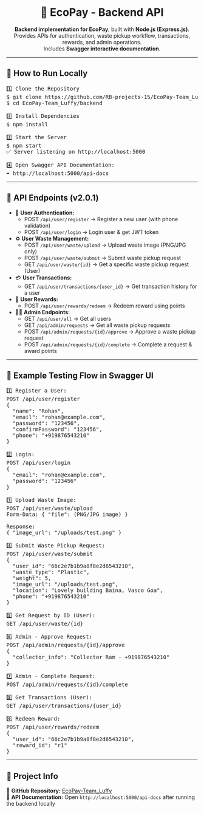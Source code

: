 <h1 align="center">🌱 EcoPay - Backend API </h1>

<p align="center">
  <b>Backend implementation for EcoPay</b>, built with <b>Node.js (Express.js)</b>.<br>
  Provides APIs for authentication, waste pickup workflow, transactions, rewards, and admin operations.<br>
  Includes <b>Swagger interactive documentation</b>.
</p>

---

<h2>🚀 How to Run Locally</h2>

<pre>
1️⃣ Clone the Repository
$ git clone https://github.com/RB-projects-15/EcoPay-Team_Luffy.git
$ cd EcoPay-Team_Luffy/backend

2️⃣ Install Dependencies
$ npm install

3️⃣ Start the Server
$ npm start
✅ Server listening on http://localhost:5000

4️⃣ Open Swagger API Documentation:
➡ http://localhost:5000/api-docs
</pre>

---

<h2>📡 API Endpoints (v2.0.1)</h2>

<ul>
  <li>🔑 <b>User Authentication:</b> 
    <ul>
      <li>POST <code>/api/user/register</code> → Register a new user (with phone validation)</li>
      <li>POST <code>/api/user/login</code> → Login user & get JWT token</li>
    </ul>
  </li>

  <li>♻ <b>User Waste Management:</b> 
    <ul>
      <li>POST <code>/api/user/waste/upload</code> → Upload waste image (PNG/JPG only)</li>
      <li>POST <code>/api/user/waste/submit</code> → Submit waste pickup request</li>
      <li>GET <code>/api/user/waste/{id}</code> → Get a specific waste pickup request (User)</li>
    </ul>
  </li>

  <li>💳 <b>User Transactions:</b> 
    <ul>
      <li>GET <code>/api/user/transactions/{user_id}</code> → Get transaction history for a user</li>
    </ul>
  </li>

  <li>🎁 <b>User Rewards:</b> 
    <ul>
      <li>POST <code>/api/user/rewards/redeem</code> → Redeem reward using points</li>
    </ul>
  </li>

  <li>👨‍💼 <b>Admin Endpoints:</b> 
    <ul>
      <li>GET <code>/api/user/all</code> → Get all users</li>
      <li>GET <code>/api/admin/requests</code> → Get all waste pickup requests</li>
      <li>POST <code>/api/admin/requests/{id}/approve</code> → Approve a waste pickup request</li>
      <li>POST <code>/api/admin/requests/{id}/complete</code> → Complete a request & award points</li>
    </ul>
  </li>
</ul>

---

<h2>🧪 Example Testing Flow in Swagger UI</h2>

<pre>
1️⃣ Register a User:
POST /api/user/register
{
  "name": "Rohan",
  "email": "rohan@example.com",
  "password": "123456",
  "confirmPassword": "123456",
  "phone": "+919876543210"
}

2️⃣ Login:
POST /api/user/login
{
  "email": "rohan@example.com",
  "password": "123456"
}

3️⃣ Upload Waste Image:
POST /api/user/waste/upload
Form-Data: { "file": (PNG/JPG image) }

Response:
{ "image_url": "/uploads/test.png" }

4️⃣ Submit Waste Pickup Request:
POST /api/user/waste/submit
{
  "user_id": "66c2e7b1b9a8f8e2d6543210",
  "waste_type": "Plastic",
  "weight": 5,
  "image_url": "/uploads/test.png",
  "location": "Lovely building Baina, Vasco Goa",
  "phone": "+919876543210"
}

5️⃣ Get Request by ID (User):
GET /api/user/waste/{id}

6️⃣ Admin - Approve Request:
POST /api/admin/requests/{id}/approve
{
  "collector_info": "Collector Ram - +919876543210"
}

7️⃣ Admin - Complete Request:
POST /api/admin/requests/{id}/complete

8️⃣ Get Transactions (User):
GET /api/user/transactions/{user_id}

9️⃣ Redeem Reward:
POST /api/user/rewards/redeem
{
  "user_id": "66c2e7b1b9a8f8e2d6543210",
  "reward_id": "r1"
}
</pre>

---

<h2>📌 Project Info</h2>

<p>🔗 <b>GitHub Repository:</b> <a href="https://github.com/RB-projects-15/EcoPay-Team_Luffy">EcoPay-Team_Luffy</a><br>
📄 <b>API Documentation:</b> Open <code>http://localhost:5000/api-docs</code> after running the backend locally</p>
